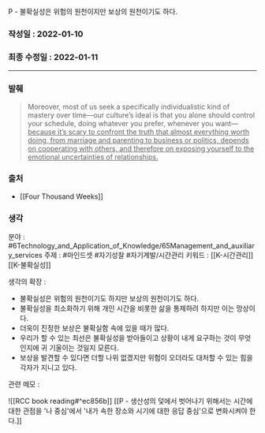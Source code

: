 P - 불확실성은 위험의 원천이지만 보상의 원천이기도 하다.

### 작성일 : 2022-01-10
### 최종 수정일 : 2022-01-11
----
### 발췌
>Moreover, most of us seek a specifically individualistic kind of mastery over time—our culture’s ideal is that you alone should control your schedule, doing whatever you prefer, whenever you want—<u>because it’s scary to confront the truth that almost everything worth doing, from marriage and parenting to business or politics, depends on cooperating with others, and therefore on exposing yourself to the emotional uncertainties of relationships.</u>
### 출처
- [[Four Thousand Weeks]]
### 생각
분야 : #6Technology_and_Application_of_Knowledge/65Management_and_auxiliary_services
주제 : #마인드셋 #자기성찰 #자기계발/시간관리 
키워드 : [[K-시간관리]] [[K-불확실성]]

생각의 확장 :
- 불확실성은 위험의 원천이기도 하지만 보상의 원천이기도 하다. 
- 불확실성을 최소화하기 위해 개인 시간을 비롯한 삶을 통제하려 하지만 이는 망상이다.
- 더욱이 진정한 보상은 불확실함 속에 있을 때가 많다.
- 우리가 할 수 있는 최선은 불확실성을 받아들이고 상황이 내게 요구하는 것이 무엇인지에 귀 기울이는 것일지 모른다.
- 보상을 발견할 수 있다면 더할 나위 없겠지만 위험이 오더라도 대처할 수 있는 힘을 각자가 지니고 있다.

관련 메모 : 

![[RCC book reading#^ec856b]]
[[P - 생산성의 덫에서 벗어나기 위해서는 시간에 대한 관점을 '나 중심'에서 '내가 속한 장소와 시기에 대한 응답 중심'으로 변화시켜야 한다.]]